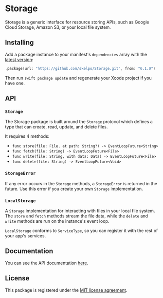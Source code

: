 # Storage

Storage is a generic interface for resource storing APIs, such as Google Cloud Storage, Amazon S3, or your local file system.

## Installing

Add a package instance to your manifest's `dependencies` array with the [latest version](https://github.com/skelpo/Storage/releases/latest):

```swift
.package(url: "https://github.com/skelpo/Storage.git", from: "0.1.0")
```

Then run `swift package update` and regenerate your Xcode project if you have one.

## API

### `Storage`

The Storage package is built around the `Storage` protocol which defines a type that can create, read, update, and delete files.

It requires 4 methods:

- `func store(file: File, at path: String?) -> EventLoopFuture<String>`
- `func fetch(file: String) -> EventLoopFuture<File>`
- `func write(file: String, with data: Data) -> EventLoopFuture<File>`
- `func delete(file: String) -> EventLoopFuture<Void>`


### `StorageError`

If any error occurs in the `Storage` methods, a `StorageError` is returned in the future. Use this error if you create your own `Storage` implementation.

### `LocalStorage`

A `Storage` implementation for interacting with files in your local file system. The `store` and `fetch` methods stream the file data, while the `delete` and `write` methods are run on the instance's event loop.

`LocalStorage` conforms to `ServiceType`, so you can register it with the rest of your app's services.

## Documentation

You can see the API documentation [here](http://www.skelpo.codes/Storage).

## License

This package is registered under the [MIT license agreement](https://github.com/skelpo/Storage/blob/master/LICENSE).
